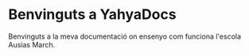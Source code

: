 # Benvinguts a YahyaDocs

Benvinguts a la meva documentació on ensenyo com funciona l'escola Ausias March.